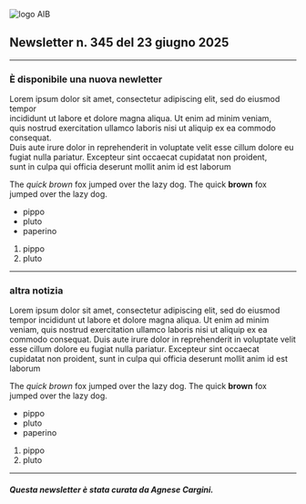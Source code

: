 ![logo AIB](https://gbergamin.github.io/news/logo.png)


## Newsletter n. 345 del 23 giugno 2025

---

### È disponibile una nuova newletter

Lorem ipsum dolor sit amet, consectetur adipiscing elit, sed do eiusmod tempor   
incididunt ut labore et dolore magna aliqua. Ut enim ad minim veniam,    
quis nostrud exercitation ullamco laboris nisi ut aliquip ex ea commodo consequat.   
Duis aute irure dolor in reprehenderit in voluptate velit esse cillum dolore eu    
fugiat nulla pariatur. Excepteur sint occaecat cupidatat non proident,    
sunt in culpa qui officia deserunt mollit anim id est laborum

The *quick brown* fox jumped over the lazy dog.
The quick **brown** fox jumped over the lazy dog.
* pippo
* pluto
* paperino

1. pippo
2. pluto



---
### altra notizia

<img scr = "https://www.aib.it/wp-content/uploads/2024/04/banner-sito-aib-san-jordi-1.jpg" width="600">
Lorem ipsum dolor sit amet, consectetur adipiscing elit, sed do eiusmod tempor   
incididunt ut labore et dolore magna aliqua. Ut enim ad minim veniam,    
quis nostrud exercitation ullamco laboris nisi ut aliquip ex ea commodo consequat.   
Duis aute irure dolor in reprehenderit in voluptate velit esse cillum dolore eu    
fugiat nulla pariatur. Excepteur sint occaecat cupidatat non proident,    
sunt in culpa qui officia deserunt mollit anim id est laborum




The *quick brown* fox jumped over the lazy dog.
The quick **brown** fox jumped over the lazy dog.
* pippo
* pluto
* paperino

1. pippo
2. pluto


---
##### Questa newsletter è stata curata da Agnese Cargini.

